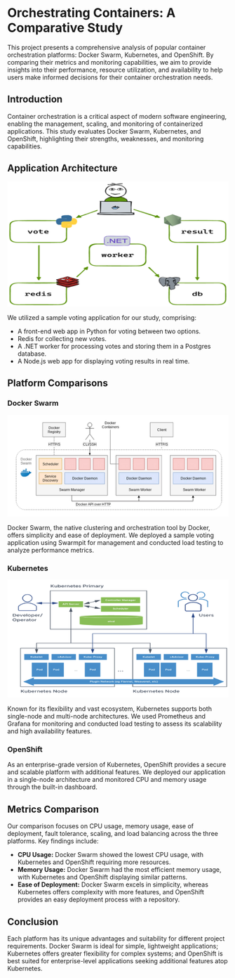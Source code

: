 # Orchestrating Containers: A Comparative Study

This project presents a comprehensive analysis of popular container orchestration platforms: Docker Swarm, Kubernetes, and OpenShift. By comparing their metrics and monitoring capabilities, we aim to provide insights into their performance, resource utilization, and availability to help users make informed decisions for their container orchestration needs.

## Introduction

Container orchestration is a critical aspect of modern software engineering, enabling the management, scaling, and monitoring of containerized applications. This study evaluates Docker Swarm, Kubernetes, and OpenShift, highlighting their strengths, weaknesses, and monitoring capabilities.

## Application Architecture

<!--  -->

![Application Architecture](Images/architecture.png)

<!--  -->

We utilized a sample voting application for our study, comprising:

- A front-end web app in Python for voting between two options.
- Redis for collecting new votes.
- A .NET worker for processing votes and storing them in a Postgres database.
- A Node.js web app for displaying voting results in real time.

## Platform Comparisons

### Docker Swarm

<!--  -->

![Application Architecture](Images/swarm.png)

<!--  -->

Docker Swarm, the native clustering and orchestration tool by Docker, offers simplicity and ease of deployment. We deployed a sample voting application using Swarmpit for management and conducted load testing to analyze performance metrics.

### Kubernetes

<!--  -->

![Application Architecture](Images/kubernetes.png)

<!--  -->

Known for its flexibility and vast ecosystem, Kubernetes supports both single-node and multi-node architectures. We used Prometheus and Grafana for monitoring and conducted load testing to assess its scalability and high availability features.

### OpenShift

As an enterprise-grade version of Kubernetes, OpenShift provides a secure and scalable platform with additional features. We deployed our application in a single-node architecture and monitored CPU and memory usage through the built-in dashboard.

## Metrics Comparison

Our comparison focuses on CPU usage, memory usage, ease of deployment, fault tolerance, scaling, and load balancing across the three platforms. Key findings include:

- **CPU Usage:** Docker Swarm showed the lowest CPU usage, with Kubernetes and OpenShift requiring more resources.
- **Memory Usage:** Docker Swarm had the most efficient memory usage, with Kubernetes and OpenShift displaying similar patterns.
- **Ease of Deployment:** Docker Swarm excels in simplicity, whereas Kubernetes offers complexity with more features, and OpenShift provides an easy deployment process with a repository.

## Conclusion

Each platform has its unique advantages and suitability for different project requirements. Docker Swarm is ideal for simple, lightweight applications; Kubernetes offers greater flexibility for complex systems; and OpenShift is best suited for enterprise-level applications seeking additional features atop Kubernetes.
